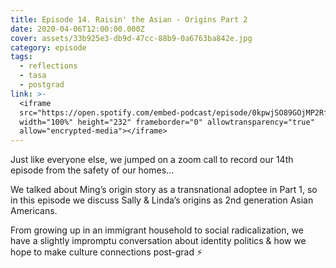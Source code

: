 ```yaml
---
title: Episode 14. Raisin' the Asian - Origins Part 2
date: 2020-04-06T12:00:00.000Z
cover: assets/33b925e3-db9d-47cc-88b9-0a6763ba842e.jpg
category: episode
tags:
  - reflections
  - tasa
  - postgrad
link: >-
  <iframe
  src="https://open.spotify.com/embed-podcast/episode/0kpwjSO89GOjMP2RfUtJgU"
  width="100%" height="232" frameborder="0" allowtransparency="true"
  allow="encrypted-media"></iframe>
---
```

Just like everyone else, we jumped on a zoom call to record our 14th episode from the safety of our homes...⁣

We talked about Ming’s origin story as a transnational adoptee in Part 1, so in this episode we discuss Sally & Linda’s origins as 2nd generation Asian Americans. ⁣

From growing up in an immigrant household to social radicalization, we have a slightly impromptu conversation about identity politics & how we hope to make culture connections post-grad ⚡️